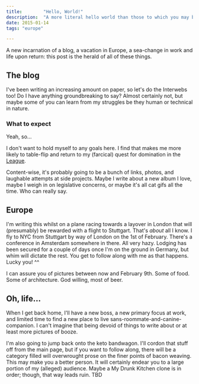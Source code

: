 ```yaml
---
title:        "Hello, World!"
description:  "A more literal hello world than those to which you may be familiar"
date: 2015-01-14
tags: "europe"

---
```


A new incarnation of a blog, a vacation in Europe, a sea-change in work and life upon return: this post is the herald of all of these things.

## The blog

I've been writing an increasing amount on paper, so let's do the Interwebs too! Do I have anything groundbreaking to say? Almost certainly not, but maybe some of you can learn from my struggles be they human or technical in nature.

### What to expect
Yeah, so...

I don't want to hold myself to any goals here. I find that makes me more likely to table-flip and return to my (farcical) quest for domination in the [League](http://na.leagueoflegends.com).

Content-wise, it's probably going to be a bunch of links, photos, and laughable attempts at side projects. Maybe I write about a new album I love, maybe I weigh in on legislative concerns, or maybe it's all cat gifs all the time. Who can really say.

## Europe
I'm writing this whilst on a plane racing towards a layover in London that will (presumably) be rewarded with a flight to Stuttgart. That's *about* all I know. I fly to NYC from Stuttgart by way of London on the 1st of February. There's a conference in Amsterdam somewhere in there. All very hazy. Lodging has been secured for a couple of days once I'm on the ground in Germany, but whim will dictate the rest. You get to follow along with me as that happens. Lucky you! ^^

I can assure you of pictures between now and February 9th. Some of food. Some of architecture. God willing, most of beer.

## Oh, life...
When I get back home, I'll have a new boss, a new primary focus at work, and limited time to find a new place to live sans-roommate-and-canine-companion. I can't imagine that being devoid of things to write about or at least more pictures of booze.

I'm also going to jump back onto the keto bandwagon. I'll cordon that stuff off from the main page, but if you want to follow along, there will be a category filled will  overwrought prose on the finer points of bacon weaving. This may make you a better person. It will certainly endear you to a large portion of my (alleged) audience. Maybe a My Drunk Kitchen clone is in order; though, that way leads ruin. TBD
